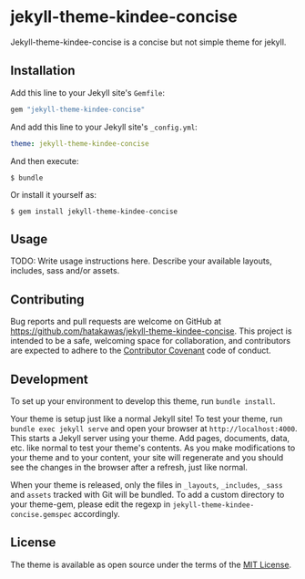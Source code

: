 # jekyll-theme-kindee-concise

Jekyll-theme-kindee-concise is a concise but not simple theme for jekyll.

## Installation

Add this line to your Jekyll site's `Gemfile`:

```ruby
gem "jekyll-theme-kindee-concise"
```

And add this line to your Jekyll site's `_config.yml`:

```yaml
theme: jekyll-theme-kindee-concise
```

And then execute:

    $ bundle

Or install it yourself as:

    $ gem install jekyll-theme-kindee-concise

## Usage

TODO: Write usage instructions here. Describe your available layouts, includes, sass and/or assets.

## Contributing

Bug reports and pull requests are welcome on GitHub at https://github.com/hatakawas/jekyll-theme-kindee-concise. This project is intended to be a safe, welcoming space for collaboration, and contributors are expected to adhere to the [Contributor Covenant](http://contributor-covenant.org) code of conduct.

## Development

To set up your environment to develop this theme, run `bundle install`.

Your theme is setup just like a normal Jekyll site! To test your theme, run `bundle exec jekyll serve` and open your browser at `http://localhost:4000`. This starts a Jekyll server using your theme. Add pages, documents, data, etc. like normal to test your theme's contents. As you make modifications to your theme and to your content, your site will regenerate and you should see the changes in the browser after a refresh, just like normal.

When your theme is released, only the files in `_layouts`, `_includes`, `_sass` and `assets` tracked with Git will be bundled.
To add a custom directory to your theme-gem, please edit the regexp in `jekyll-theme-kindee-concise.gemspec` accordingly.

## License

The theme is available as open source under the terms of the [MIT License](https://opensource.org/licenses/MIT).

